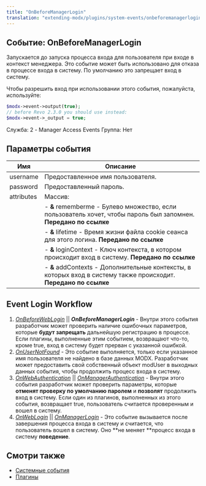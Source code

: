 ```yaml
---
title: "OnBeforeManagerLogin"
translation: "extending-modx/plugins/system-events/onbeforemanagerlogin"
---
```


## Событие: OnBeforeManagerLogin

Запускается до запуска процесса входа для пользователя при входе в контекст менеджера. Это событие может быть использовано для отказа в процессе входа в систему. По умолчанию это запрещает вход в систему.

Чтобы разрешить вход при использовании этого события, пожалуйста, используйте:

``` php
$modx->event->output(true);
// before Revo 2.3.0 you should use instead:
$modx->event->_output = true;
```

Служба: 2 - Manager Access Events
Группа: Нет

## Параметры события

| Имя        | Описание                                                                                                          |
| ---------- | ----------------------------------------------------------------------------------------------------------------- |
| username   | Предоставленное имя пользователя.                                                                                 |
| password   | Предоставленный пароль.                                                                                           |
| attributes | Массив:                                                                                                           |
|            | - **&** rememberme - Булево множество, если пользователь хочет, чтобы пароль был запомнен. **Передано по ссылке** |
|            | - **&** lifetime - Время жизни файла cookie сеанса для этого логина. **Передано по ссылке**                       |
|            | - **&** loginContext - Ключ контекста, в котором происходит вход в систему. **Передано по ссылке**                |
|            | - **&** addContexts - Дополнительные контексты, в которых вход в систему также происходит. **Передано по ссылке** |

## Event Login Workflow

1. _[_OnBeforeWebLogin_](extending-modx/plugins/system-events/onbeforeweblogin)_ || **_OnBeforeManagerLogin_** - Внутри этого события разработчик может проверить наличие ошибочных параметров, которые **будут запрещать** дальнейшую регистрацию в процессе. Если плагины, выполненные этим событием, возвращают что-то, кроме true, вход в систему будет прерван с указанной ошибкой.
2. _[OnUserNotFound](extending-modx/plugins/system-events/onusernotfound)_ - Это событие выполняется, только если указанное имя пользователя не найдено в базе данных MODX. Разработчик может предоставить свой собственный объект modUser в выходных данных события, чтобы продолжить процесс входа в систему.
3. _[OnWebAuthentication](extending-modx/plugins/system-events/onwebauthentication)_ || _[OnManagerAuthentication](hextending-modx/plugins/system-events/onmanagerauthentication)_ - Внутри этого события разработчик может проверить параметры, которые **отменят проверку по умолчанию паролем** и **позволят** продолжить вход в систему. Если один из плагинов, выполненных из этого события, возвращает true, пользователь считается проверенным и вошел в систему.
4. _[OnWebLogin](extending-modx/plugins/system-events/onweblogin)_ || _[OnManagerLogin](extending-modx/plugins/system-events/onmanagerlogin)_ - Это событие вызывается после завершения процесса входа в систему и считается, что пользователь вошел в систему. Оно **не меняет **процесс входа в систему **поведение**.

## Смотри также

- [Системные события](extending-modx/plugins/system-events "Системные события")
- [Плагины](extending-modx/plugins "Плагины")
